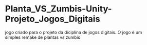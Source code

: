 # Planta_VS_Zumbis-Unity-Projeto_Jogos_Digitais
jogo criado para o projeto da diciplina de jogos digitais. O jogo é um simples remake de plantas vs zumbis
